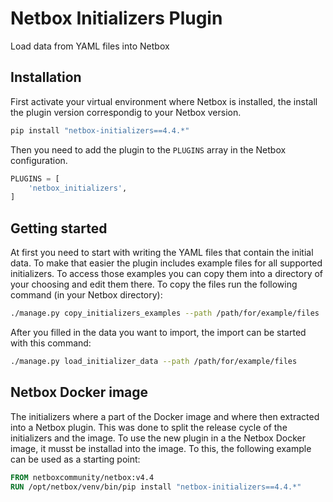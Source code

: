# Netbox Initializers Plugin

Load data from YAML files into Netbox

## Installation

First activate your virtual environment where Netbox is installed, the install the plugin version correspondig to your Netbox version.

```bash
pip install "netbox-initializers==4.4.*"
```

Then you need to add the plugin to the `PLUGINS` array in the Netbox configuration.

```python
PLUGINS = [
    'netbox_initializers',
]
```

## Getting started

At first you need to start with writing the YAML files that contain the initial data. To make that easier the plugin includes example files for all supported initializers. To access those examples you can copy them into a directory of your choosing and edit them there. To copy the files run the following command (in your Netbox directory):

```bash
./manage.py copy_initializers_examples --path /path/for/example/files
```

After you filled in the data you want to import, the import can be started with this command:

```bash
./manage.py load_initializer_data --path /path/for/example/files
```

## Netbox Docker image

The initializers where a part of the Docker image and where then extracted into a Netbox plugin. This was done to split the release cycle of the initializers and the image.
To use the new plugin in a the Netbox Docker image, it musst be installad into the image. To this, the following example can be used as a starting point:

```dockerfile
FROM netboxcommunity/netbox:v4.4
RUN /opt/netbox/venv/bin/pip install "netbox-initializers==4.4.*"
```
